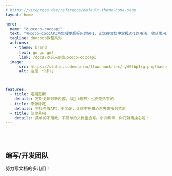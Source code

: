 ```yaml
---
# https://vitepress.dev/reference/default-theme-home-page
layout: home

hero:
  name: "duococo-cocoapi"
  text: "多coco-cocoAPI为您提供超好用的API，让您在文档中掌握API的用法，收获常用、好用API"
  tagline: duococo教程系列
  actions:
    - theme: brand
      text: go go go!
      link: /docs/欢迎来到duococo-cocoapi
  image:
      src: https://static.codemao.cn/flowchunkflex/ryW6fbpIxg.png?hash=Fi87WXogaaaZqReQugMCPjZOPXhL
      alt: 这是一个多儿



features:
  - title: 定期更新
    details: 定期更新最新内容，😋💩（赤石）也要吃热乎的
  - title: 来源稳定
    details: 不找杂牌API，更稳定，让你不用糟心再去做服务监测
  - title: 简单易用
    details: 简单的不用教，不简单的文档里会写。小训练师，你们就甭操心啦！
---
```


<br>
<br>

<script setup>
  import { VPTeamMembers } from 'vitepress/theme'
const members = [
  {
    avatar: 'https://static.codemao.cn/flowchunkflex/Hk-C9uvIxx.jpg?hash=FqLgfIjRXxxDq_Mot4VozW6yBL10',
    name: 'Explore114',
    title: '项目发起者，文档编写人员',
    links: [
      { icon: 'github', link: 'https://github.com/yyx990803' },
    ]
  },
    {
    avatar: 'https://foruda.gitee.com/avatar/1737804117832914260/14728329_enzyme-youming-studio_1737804117.png!avatar200',
    name: '酶游明',
    title: '文档编写人员',
    links: [
      { icon: 'github', link: 'https://github.com/mymstudio/' },
      { icon: 'gitee', link: 'https://gitee.com/enzyme-youming-studio' },
    ]
  },
  
]
</script>

## 编写/开发团队

努力写文档的多儿们！

<VPTeamMembers size="small" :members />
